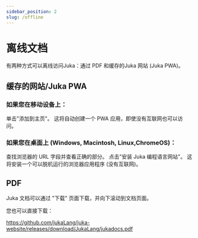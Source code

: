 ```yaml
---
sidebar_position: 2
slug: /offline
---
```


# 离线文档

有两种方式可以离线访问Juka：通过 PDF 和缓存的Juka 网站 (Juka PWA)。

## 缓存的网站/Juka PWA

### 如果您在移动设备上：

单击"添加到主页"。 这将自动创建一个 PWA 应用，即使没有互联网也可以访问。

### 如果您在桌面上 (Windows, Macintosh, Linux,ChromeOS)：

查找浏览器的 URL 字段并查看正确的部分。 点击"安装 Juka 编程语言网站"。 这将安装一个可以脱机运行的浏览器应用程序 (没有互联网)。

## PDF

Juka 文档可以通过 "下载" 页面下载，并向下滚动到文档页面。

您也可以直接下载：

https://github.com/jukaLang/juka-website/releases/download/JukaLang/jukadocs.pdf
